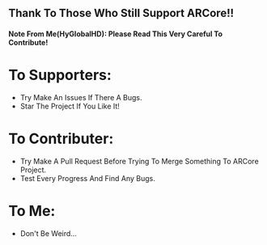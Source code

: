 ## __Thank To Those Who Still Support ARCore!!__
#### Note From Me(HyGlobalHD): Please Read This Very Careful To Contribute!

# To Supporters:
- Try Make An Issues If There A Bugs.
- Star The Project If You Like It!

# To Contributer:
- Try Make A Pull Request Before Trying To Merge Something To ARCore Project.
- Test Every Progress And Find Any Bugs.

# To Me:
- Don't Be Weird...



